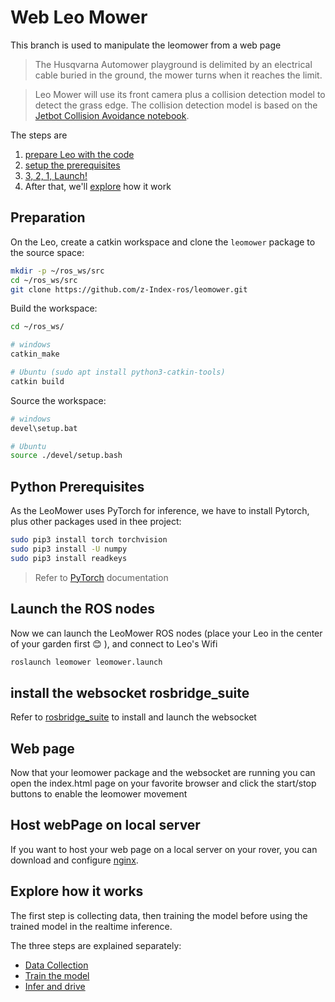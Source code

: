 # Web Leo Mower
This branch is used to manipulate the leomower from a web page

> The Husqvarna Automower playground is delimited by an electrical cable buried in the ground, the mower turns when it reaches the limit.

> Leo Mower will use its front camera plus a collision detection model to detect the grass edge. The collision detection model is based on the [Jetbot Collision Avoidance notebook](https://jetbot.org/master/examples/collision_avoidance.html).

The steps are

1. [prepare Leo with the code](#Preparation)
2. [setup the prerequisites](#Python-Prerequisites)
3. [3, 2, 1, Launch!](#launch-the-ROS-nodes)
4. After that, we'll [explore](#explore-how-it-works) how it work

## Preparation

On the Leo, create a catkin workspace and clone the `leomower` package to the source space:
``` bash
mkdir -p ~/ros_ws/src
cd ~/ros_ws/src
git clone https://github.com/z-Index-ros/leomower.git
```

Build the workspace:
``` bash
cd ~/ros_ws/

# windows
catkin_make

# Ubuntu (sudo apt install python3-catkin-tools)
catkin build
```

Source the workspace:
``` bash
# windows
devel\setup.bat

# Ubuntu
source ./devel/setup.bash
```

## Python Prerequisites

As the LeoMower uses PyTorch for inference, we have to install Pytorch, plus other packages used in thee project:

``` bash
sudo pip3 install torch torchvision 
sudo pip3 install -U numpy
sudo pip3 install readkeys
```

> Refer to [PyTorch](https://pytorch.org/get-started/locally/) documentation


## Launch the ROS nodes

Now we can launch the LeoMower ROS nodes (place your Leo in the center of your garden first :blush: ), and connect to Leo's Wifi

``` bash
roslaunch leomower leomower.launch
```
## install the websocket rosbridge_suite
Refer to [rosbridge_suite](http://wiki.ros.org/rosbridge_suite) to install and launch the websocket

## Web page
Now that your leomower package and the websocket are running you can open the index.html page on your favorite browser and click the start/stop buttons to enable the leomower movement

## Host webPage on local server
If you want to host your web page on a local server on your rover, you can download and configure [nginx](https://ubuntu.com/tutorials/install-and-configure-nginx#1-overview). 

## Explore how it works

The first step is collecting data, then training the model before using the trained model in the realtime inference.

The three steps are explained separately:

* [Data Collection](./doc/data_collection.md)
* [Train the model](./doc/train.md)
* [Infer and drive](./doc/infer.md)


